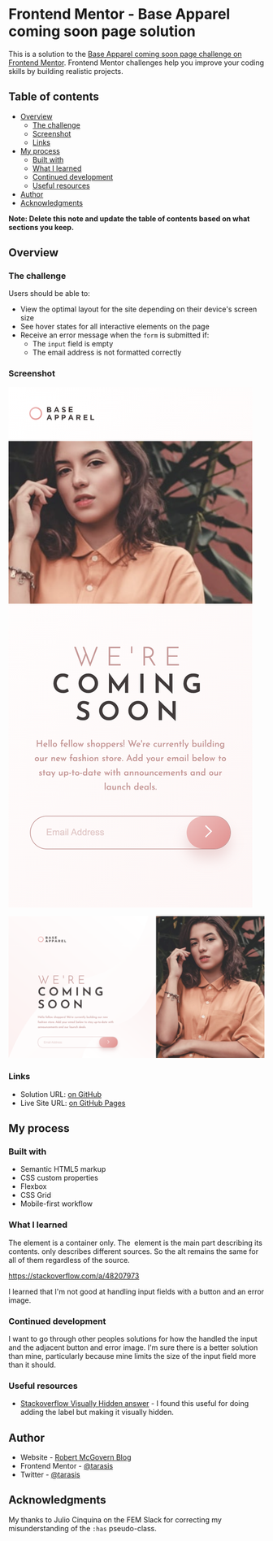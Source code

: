 # Frontend Mentor - Base Apparel coming soon page solution

This is a solution to the [Base Apparel coming soon page challenge on Frontend Mentor](https://www.frontendmentor.io/challenges/base-apparel-coming-soon-page-5d46b47f8db8a7063f9331a0). Frontend Mentor challenges help you improve your coding skills by building realistic projects.

## Table of contents

- [Overview](#overview)
  - [The challenge](#the-challenge)
  - [Screenshot](#screenshot)
  - [Links](#links)
- [My process](#my-process)
  - [Built with](#built-with)
  - [What I learned](#what-i-learned)
  - [Continued development](#continued-development)
  - [Useful resources](#useful-resources)
- [Author](#author)
- [Acknowledgments](#acknowledgments)

**Note: Delete this note and update the table of contents based on what sections you keep.**

## Overview

### The challenge

Users should be able to:

- View the optimal layout for the site depending on their device's screen size
- See hover states for all interactive elements on the page
- Receive an error message when the `form` is submitted if:
  - The `input` field is empty
  - The email address is not formatted correctly

### Screenshot


![Mobile](screenshots/mobile.png)

![Desktop](screenshots/desktop.png)
### Links

- Solution URL: [on GitHub](https://github.com/tarasis/tarasis.github.io/tree/main/projects/FrontendMentor/newbie/base-apparel-coming-soon)
- Live Site URL: [on GitHub Pages](http://tarasis.github.io/FrontendMentor/newbie/base-apparel-coming-soon)

## My process

### Built with

- Semantic HTML5 markup
- CSS custom properties
- Flexbox
- CSS Grid
- Mobile-first workflow

### What I learned

The <picture> element is a container only. The <img> element is the main part describing its contents. <source> only describes different sources. So the alt remains the same for all of them regardless of the source.

https://stackoverflow.com/a/48207973

I learned that I'm not good at handling input fields with a button and an error image.


### Continued development

I want to go through other peoples solutions for how the handled the input and the adjacent button and error image. I'm sure there is a better solution than mine, particularly because mine limits the size of the input field more than it should.

### Useful resources

- [Stackoverflow Visually Hidden answer](https://stackoverflow.com/a/71349645) - I found this useful for doing adding the label but making it visually hidden.

## Author

- Website - [Robert McGovern Blog](https://tarasis.net)
- Frontend Mentor - [@tarasis](https://www.frontendmentor.io/profile/tarasis)
- Twitter - [@tarasis](https://www.twitter.com/tarasis)

## Acknowledgments

My thanks to Julio Cinquina on the FEM Slack for correcting my misunderstanding of the `:has` pseudo-class.